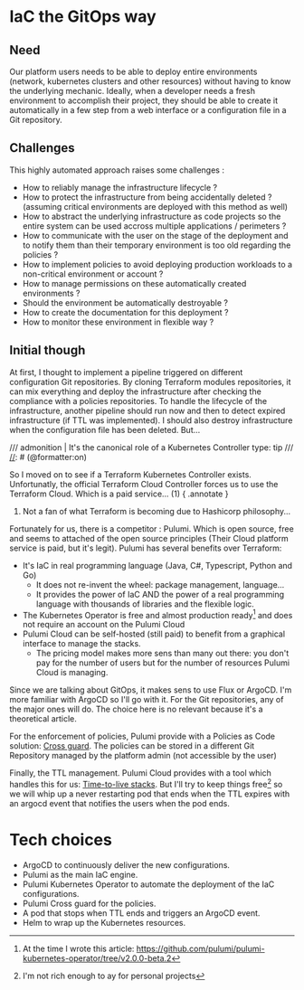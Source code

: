 # IaC the GitOps way

## Need

Our platform users needs to be able to deploy entire environments (network, kubernetes clusters and other resources)
without having to know the underlying mechanic. Ideally, when a developer needs a fresh environment to accomplish their
project, they should be able to create it automatically in a few step from a web interface or a configuration file in a
Git repository.

## Challenges

This highly automated approach raises some challenges :

- How to reliably manage the infrastructure lifecycle ?
- How to protect the infrastructure from being accidentally deleted ? (assuming critical environments are deployed
  with this method as well)
- How to abstract the underlying infrastructure as code projects so the entire system can be used accross multiple
  applications / perimeters ?
- How to communicate with the user on the stage of the deployment and to notify them than their temporary environment is
  too old regarding the policies ?
- How to implement policies to avoid deploying production workloads to a non-critical environment or account ?
- How to manage permissions on these automatically created environments ?
- Should the environment be automatically destroyable ?
- How to create the documentation for this deployment ?
- How to monitor these environment in flexible way ?

## Initial though

At first, I thought to implement a pipeline triggered on different configuration Git repositories. By cloning Terraform
modules repositories, it can mix everything and deploy the infrastructure after checking the compliance
with a policies repositories. To handle the lifecycle of the infrastructure, another pipeline should run now and
then to detect expired infrastructure (if TTL was implemented). I should also destroy infrastructure when the
configuration file has been deleted. But...

[//]: # (@formatter:off)
/// admonition | It's the canonical role of a Kubernetes Controller
    type: tip
///
[//]: # (@formatter:on)

So I moved on to see if a Terraform Kubernetes Controller exists. Unfortunatly, the official Terraform Cloud Controller
forces us to use the Terraform Cloud. Which is a paid service... (1)
{ .annotate }

1. Not a fan of what Terraform is becoming due to Hashicorp philosophy...

Fortunately for us, there is a competitor : Pulumi. Which is open source, free and seems to attached of the
open source principles (Their Cloud platform service is paid, but it's legit). Pulumi has several benefits over
Terraform:

* It's IaC in real programming language (Java, C#, Typescript, Python and Go)
    * It does not re-invent the wheel: package management, language...
    * It provides the power of IaC AND the power of a real programming language with thousands of libraries and the
      flexible logic.
* The Kubernetes Operator is free and almost production ready[^1] and does not require an account on the Pulumi Cloud
* Pulumi Cloud can be self-hosted (still paid) to benefit from a graphical interface to manage the stacks.
    * The pricing model makes more sens than many out there: you don't pay for the number of users but for the number of
      resources Pulumi Cloud is managing.

[^1]: At the time I wrote this article: https://github.com/pulumi/pulumi-kubernetes-operator/tree/v2.0.0-beta.2

Since we are talking about GitOps, it makes sens to use Flux or ArgoCD. I'm more familiar with ArgoCD so I'll go with
it. For the Git repositories, any of the major ones will do. The choice here is no relevant because it's a theoretical
article.

For the enforcement of policies, Pulumi provide with a Policies as Code
solution: [Cross guard](https://www.pulumi.com/docs/iac/packages-and-automation/crossguard/). The policies can be stored
in a different Git Repository managed by the platform admin (not accessible by the user)

Finally, the TTL management. Pulumi Cloud provides with a tool which handles this for
us: [Time-to-live stacks](https://www.pulumi.com/docs/pulumi-cloud/deployments/ttl/). But I'll try to keep things
free[^2] so we will whip up a never restarting pod that ends when the TTL expires with an argocd
event that notifies the users when the pod ends.

[^2]: I'm not rich enough to ay for personal projects

# Tech choices

* ArgoCD to continuously deliver the new configurations.
* Pulumi as the main IaC engine.
* Pulumi Kubernetes Operator to automate the deployment of the IaC configurations.
* Pulumi Cross guard for the policies.
* A pod that stops when TTL ends and triggers an ArgoCD event.
* Helm to wrap up the Kubernetes resources.